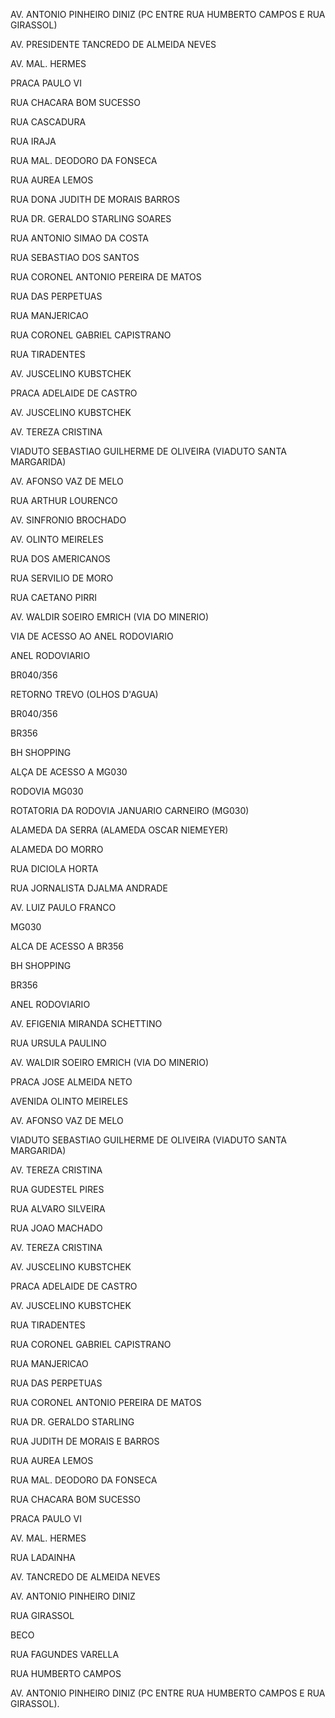 AV. ANTONIO PINHEIRO DINIZ (PC ENTRE RUA HUMBERTO CAMPOS E RUA GIRASSOL)

AV. PRESIDENTE TANCREDO DE ALMEIDA NEVES

AV. MAL. HERMES

PRACA PAULO VI

RUA CHACARA BOM SUCESSO

RUA CASCADURA

RUA IRAJA

RUA MAL. DEODORO DA FONSECA

RUA AUREA LEMOS

RUA DONA JUDITH DE MORAIS BARROS

RUA DR. GERALDO STARLING SOARES

RUA ANTONIO SIMAO DA COSTA

RUA SEBASTIAO DOS SANTOS

RUA CORONEL ANTONIO PEREIRA DE MATOS

RUA DAS PERPETUAS

RUA MANJERICAO

RUA CORONEL GABRIEL CAPISTRANO

RUA TIRADENTES

AV. JUSCELINO KUBSTCHEK

PRACA ADELAIDE DE CASTRO

AV. JUSCELINO KUBSTCHEK

AV. TEREZA CRISTINA

VIADUTO SEBASTIAO GUILHERME DE OLIVEIRA (VIADUTO SANTA MARGARIDA)

AV. AFONSO VAZ DE MELO

RUA ARTHUR LOURENCO

AV. SINFRONIO BROCHADO

AV. OLINTO MEIRELES

RUA DOS AMERICANOS

RUA SERVILIO DE MORO

RUA CAETANO PIRRI

AV. WALDIR SOEIRO EMRICH (VIA DO MINERIO)

VIA DE ACESSO AO ANEL RODOVIARIO

ANEL RODOVIARIO

BR040/356

RETORNO TREVO (OLHOS D'AGUA)

BR040/356

BR356

BH SHOPPING

ALÇA DE ACESSO A MG030

RODOVIA MG030

ROTATORIA DA RODOVIA JANUARIO CARNEIRO (MG030)

ALAMEDA DA SERRA (ALAMEDA OSCAR NIEMEYER)

ALAMEDA DO MORRO

RUA DICIOLA HORTA

RUA JORNALISTA DJALMA ANDRADE

AV. LUIZ PAULO FRANCO

MG030

ALCA DE ACESSO A BR356

BH SHOPPING

BR356

ANEL RODOVIARIO

AV. EFIGENIA MIRANDA SCHETTINO

RUA URSULA PAULINO

AV. WALDIR SOEIRO EMRICH (VIA DO MINERIO)

PRACA JOSE ALMEIDA NETO

AVENIDA OLINTO MEIRELES

AV. AFONSO VAZ DE MELO

VIADUTO SEBASTIAO GUILHERME DE OLIVEIRA (VIADUTO SANTA MARGARIDA)

AV. TEREZA CRISTINA

RUA GUDESTEL PIRES

RUA ALVARO SILVEIRA

RUA JOAO MACHADO

AV. TEREZA CRISTINA

AV. JUSCELINO KUBSTCHEK

PRACA ADELAIDE DE CASTRO

AV. JUSCELINO KUBSTCHEK

RUA TIRADENTES

RUA CORONEL GABRIEL CAPISTRANO

RUA MANJERICAO

RUA DAS PERPETUAS

RUA CORONEL ANTONIO PEREIRA DE MATOS

RUA DR. GERALDO STARLING

RUA JUDITH DE MORAIS E BARROS

RUA AUREA LEMOS

RUA MAL. DEODORO DA FONSECA

RUA CHACARA BOM SUCESSO

PRACA PAULO VI

AV. MAL. HERMES

RUA LADAINHA

AV. TANCREDO DE ALMEIDA NEVES

AV. ANTONIO PINHEIRO DINIZ

RUA GIRASSOL

BECO

RUA FAGUNDES VARELLA

RUA HUMBERTO CAMPOS

AV. ANTONIO PINHEIRO DINIZ (PC ENTRE RUA HUMBERTO CAMPOS E RUA GIRASSOL).
